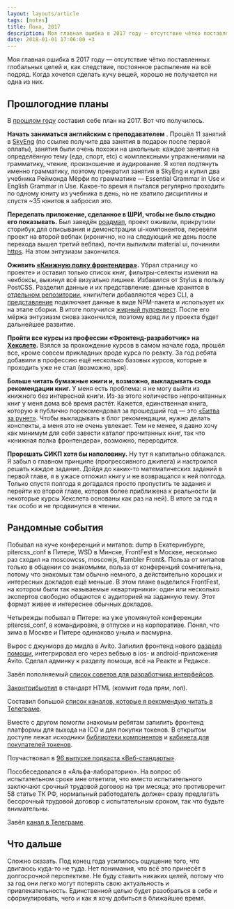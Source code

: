 ```yaml
---
layout: layouts/article
tags: [notes]
title: Пока, 2017
description: Моя главная ошибка в 2017 году — отсутствие чётко поставленных глобальных целей и, как следствие, постоянное распыление на всё подряд. Когда хочется сделать кучу вещей, хорошо не получается ни одна из них.
date: 2018-01-01 17:06:00 +3
---
```

Моя главная ошибка в 2017 году — отсутствие чётко поставленных глобальных целей и, как следствие, постоянное распыление на всё подряд. Когда хочется сделать кучу вещей, хорошо не получается ни одна из них.

## Прошлогодние планы

В [прошлом году](http://andrew-r.ru/notes/?go=all/bye-2016/) составил себе план на 2017. Вот что получилось.

**Начать заниматься английским с преподавателем** . Прошёл 11 занятий в [SkyEng](https://skyeng.ru/invite/4d5459354f44557a) (по ссылке получите два занятия в подарок после первой оплаты), занятия были очень похожи на школьные: каждое занятие на определённую тему (еда, спорт, etc) с комплексными упражнениями на грамматику, чтение, произношение и аудирование. Я хотел подтянуть именно грамматику, поэтому прекратил занятия в SkyEng и купил два учебника Реймонда Мёрфи по грамматике — Essential Grammar in Use и English Grammar in Use. Какое-то время я пытался регулярно проходить по одному юниту из учебника в день, но не хватило дисциплины и спустя ~35 юнитов я забросил это.

**Переделать приложение, сделанное в ШРИ, чтобы не было стыдно его показывать.** Был заведён [роадмап](https://github.com/dudeka-team/potracheno/projects/1), проект оживили, прикрутили сторибук для описывания и демонстрации ui-компонентов, перевели проект на второй вебпак (иронично, но на следующий же день после перехода вышел третий вебпак), почти выпилили material ui, починили [https](https://wastd.ru/). На этом энтузиазм закончился.

**Оживить [«Книжную полку фронтендера»](http://frontendbookshelf.ru/).** Убрал страницу «о проекте» и оставил только список книг, фильтры-селекты изменил на чекбоксы, выкинул всё визуально лишнее. Избавился от Stylus в пользу PostCSS. Разделил данные и их представление: данные хранятся в [отдельном репозитории](https://github.com/andrew--r/frontendbookshelf-data), книги/теги добавляются через CLI, а [представление](https://github.com/andrew--r/frontendbookshelf) подключает данные в виде NPM-пакета и использует их на этапе сборки. В итоге получился [жирный пулреквест](https://github.com/andrew--r/frontendbookshelf/pull/37). После его мёржа энтузиазм снова закончился, поэтому вряд ли у проекта будет дальнейшее развитие.

**Пройти все курсы из профессии «Фронтенд-разработчик» на [Хекслете](https://ru.hexlet.io/u/andrew-r).** Взялся за прохождение курсов в самом начале года, прошёл все, кроме совсем прикладных вроде курса по реакту. За год ребята добавили в профессию ещё несколько базовых курсов, которые я проходить уже не стал (возможно, зря).

**Больше читать бумажные книги и, возможно, выкладывать сюда рекомендации книг.** У меня есть проблема: я не могу выйти из книжного без интересной книги. Из-за этого количество непрочитанных книг у меня дома всё время растёт. Кажется, единственная книга, которую я публично порекомендовал за прошедший год — это [«Битва за рунет»](https://vk.com/andrew_r?w=wall109267511_2851). Чтобы выкладывать в блог рекомендации, нужно делать конспекты, а меня это не очень увлекает. Тем не менее, я давно хочу как минимум для себя завести каталог прочитанных книг, так что «книжная полка фронтендера», возможно, переродится.

**Прорешать СИКП хотя бы наполовину.** Ну тут я капитально облажался. Я забыл о главном принципе (прогрессивного джипега) и настроился решать каждое задание. Дойдя до каких-то математических заданий в первой главе, я в ужасе отложил книгу и не возвращался к ней полгода. Только спустя полгода я догадался просто пропустить те задания и перейти ко второй главе, которая более приближена к реальности (и некоторые курсы Хекслета основаны как раз на ней). В итоге за год я так особо и не продвинулся в чтении.

## Рандомные события

Побывал на куче конференций и митапов: dump в Екатеринбурге, pitercss_conf в Питере, WSD в Минске, FrontFest в Москве, несколько раз сходил на moscowcss, moscowjs, Rambler Front&. Польза от митапов только в общении со знакомыми, польза от конференций сомнительна, потому что знакомых там обычно немного, а действительно хороших и интересных докладов ещё меньше. В этом плане выделился FrontFest, на котором были так называемые «квартирники»: один или несколько экспертов свободно общаются с аудиторией на заданную тему. Этот формат живее и интереснее обычных докладов.

Четырежды побывал в Питере: на уже упомянутой конференции pitercss_conf, в командировке, в отпуске и на корпоративе. Понял, что зима в Москве и Питере одинаково уныла и пасмурна.

Вырос с джуниора до мидла в Avito. Запилил фронтенд нового [раздела помощи](http://support.avito.ru), интегрировал его через вебвью в ios- и android-приложения Avito. Сделал админку к разделу помощи, всё на Реакте и Редаксе.

Завёл пополняемый [список советов для разработчика интерфейсов](https://github.com/andrew--r/ui-developer-tips).

[Законтрибьютил](https://github.com/w3c/html/commit/c3be4c62ac254c0513e311d2ece71889546d3905) в стандарт HTML (коммит года прям, лол).

Составил большой [список каналов, которые я рекомендую читать в Телеграме](http://andrew-r.ru/notes/?go=all/telegram-channels/).

Вместе с другом помогли знакомым ребятам запилить фронтенд платформы для выхода на ICO и для покупки токенов. В открытом доступе лежат исходники [библиотеки компонентов](https://github.com/daonomic/daonomic-ui) и [кабинета для покупателей токенов](https://github.com/daonomic/daonomic-client).

Поучаствовал в [96 выпуске подкаста «Веб-стандарты»](https://soundcloud.com/web-standards/episode-96).

Пособеседовался в «Альфа-лабораторию». На вопрос об испытательном сроке мне ответили, что вместо испытательного заключают срочный трудовой договор на три месяца; это противоречит 58 статье ТК РФ, нормальный работодатель должен сразу предлагать бессрочный трудовой договор с испытательным сроком, так что будьте внимательны.

Завёл [канал в Телеграме](https://t.me/andrew_r_notes).

## Что дальше

Сложно сказать. Под конец года усилилось ощущение того, что двигаюсь куда-то не туда. Нет понимания, что всё это принесёт в долгосрочной перспективе. Не буду ставить никаких целей, потому что за год они легко могут потерять свою актуальность и привлекательность. Единственной целью будет разобраться в себе и сформулировать, чего и как я хочу добиться в ближайшее время.
